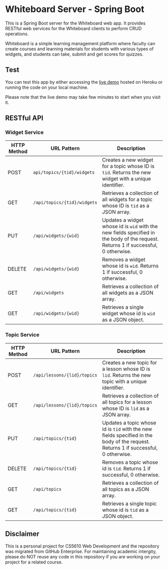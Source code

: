 # Whiteboard Server - Spring Boot

This is a Spring Boot server for the Whiteboard web app. It provides RESTful web services for the Whiteboard clients to perform CRUD operations.

Whiteboard is a simple learning management platform where faculty can create courses and learning materials for students with various types of widgets, and students can take, submit and get scores for quizzes.

## Test

You can test this app by either accessing the [live demo](https://cs5610-sp20-springboot-siyanhe.herokuapp.com/) hosted on Heroku or running the code on your local machine.

Please note that the live demo may take few minutes to start when you visit it.

## RESTful API

### Widget Service

| HTTP Method | URL Pattern                 | Description                                                  |
| ----------- | --------------------------- | ------------------------------------------------------------ |
| POST        | `api/topics/{tid}/widgets`  | Creates a new widget for a topic whose ID is `tid`. Returns the new widget with a unique identifier. |
| GET         | `/api/topics/{tid}/widgets` | Retrieves a collection of all widgets for a topic whose ID is `tid` as a JSON array. |
| PUT         | `/api/widgets/{wid}`        | Updates a widget whose id is `wid` with the new fields specified in the body of the request. Returns 1 if successful, 0 otherwise. |
| DELETE      | ``/api/widgets/{wid}``      | Removes a widget whose id is `wid`. Returns 1 if successful, 0 otherwise. |
| GET         | `/api/widgets`              | Retrieves a collection of all widgets as a JSON array.       |
| GET         | `/api/widgets/{wid}`        | Retrieves a single widget whose id is `wid` as a JSON object. |

### Topic Service

| HTTP Method | URL Pattern                 | Description                                                  |
| ----------- | --------------------------- | ------------------------------------------------------------ |
| POST        | `/api/lessons/{lid}/topics` | Creates a new topic for a lesson whose ID is `lid`. Returns the new topic with a unique identifier. |
| GET         | `/api/lessons/{lid}/topics` | Retrieves a collection of all topics for a lesson whose ID is `lid` as a JSON array. |
| PUT         | `/api/topics/{tid}`         | Updates a topic whose id is `tid` with the new fields specified in the body of the request. Returns 1 if successful, 0 otherwise. |
| DELETE      | ``/api/topics/{tid}``       | Removes a topic whose id is `tid`. Returns 1 if successful, 0 otherwise. |
| GET         | `/api/topics`               | Retrieves a collection of all topics as a JSON array.        |
| GET         | `/api/topics/{tid}`         | Retrieves a single topic whose id is `tid` as a JSON object. |


## Disclaimer

This is a personal project for CS5610 Web Development and the repository was migrated from GitHub Enterprise. For maintaining academic intergity, please do NOT reuse any code in this repository if you are working on your project for a related course.
